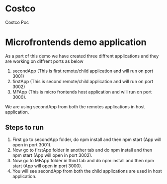# Costco
Costco Poc
# Microfrontends demo application
As a part of this demo we have created three diffrent applications and they are working on diffrent ports as below
1. secondApp (This is first remote/child application and will run on port 3001)
2. firstApp (This is second remote/child application and will run on port 3002)
3. MFApp (This is micro frontends host application and will run on port 3000).

We are using secondApp from both the remotes applications in host application.

## Steps to run
1. First go to secondApp folder, do npm install and then npm start (App will open in port 3001).
2. Now go to firstApp folder in another tab and do npm install and then npm start (App will open in port 3002).
3. Now go to MFApp folder in third tab and do npm install and then npm start (App will open in port 3000).
4. You will see secondApp from both the child applications are used in host application.


